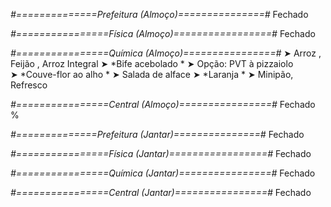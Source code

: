 
*#==============Prefeitura (Almoço)===============#*
Fechado

*#================Física (Almoço)=================#*
Fechado

*#================Química (Almoço)================#*
➤ Arroz ,  Feijão ,  Arroz Integral
➤ *Bife acebolado *
➤ Opção: PVT à pizzaiolo   
➤ *Couve-flor ao alho *
➤ Salada de alface 
➤ *Laranja *
➤ Minipão, Refresco

*#================Central (Almoço)================#*
Fechado
%

*#==============Prefeitura (Jantar)===============#*
Fechado

*#================Física (Jantar)=================#*
Fechado

*#================Química (Jantar)================#*
Fechado

*#================Central (Jantar)================#*
Fechado
